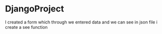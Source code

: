 # DjangoProject
I created a form which through we entered data and we can see in json file
i create a see function 
